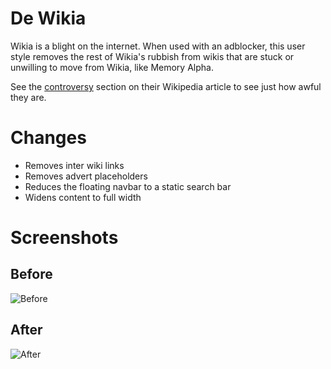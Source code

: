 # De Wikia

Wikia is a blight on the internet. When used with an adblocker, this user style removes the rest of Wikia's rubbish from wikis that are stuck or unwilling to move from Wikia, like Memory Alpha.

See the [controversy](https://en.wikipedia.org/wiki/Wikia#Controversy) section on their Wikipedia article to see just how awful they are.

# Changes 

* Removes inter wiki links
* Removes advert placeholders
* Reduces the floating navbar to a static search bar
* Widens content to full width

# Screenshots

## Before
![Before](https://dl.dropboxusercontent.com/u/62398/Screenshots/2015-12-17_225930.png "Before") 

## After
![After](https://dl.dropboxusercontent.com/u/62398/Screenshots/2015-12-17_225839.png "After")

